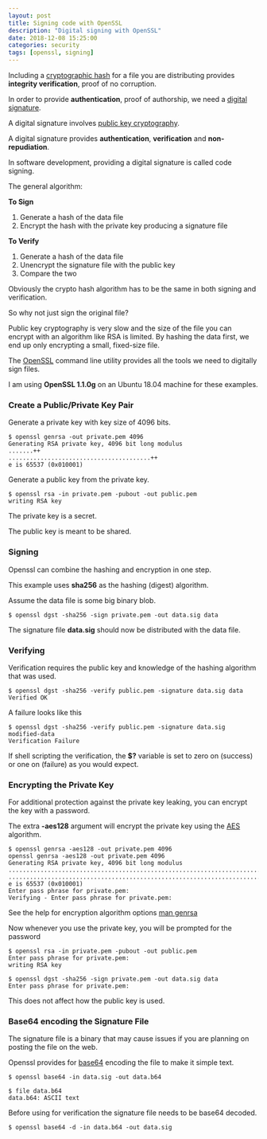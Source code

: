 ```yaml
---
layout: post
title: Signing code with OpenSSL
description: "Digital signing with OpenSSL"
date: 2018-12-08 15:25:00
categories: security
tags: [openssl, signing]
---
```


Including a [cryptographic hash][crypto-hash] for a file you are distributing provides **integrity verification**, proof of no corruption.

In order to provide **authentication**, proof of authorship, we need a [digital signature][digital-sig].

A digital signature involves [public key cryptography][pub-key-crypto].

A digital signature provides **authentication**, **verification** and **non-repudiation**.

In software development, providing a digital signature is called code signing.

The general algorithm:

**To Sign**

1. Generate a hash of the data file
2. Encrypt the hash with the private key producing a signature file

**To Verify**

1. Generate a hash of the data file
2. Unencrypt the signature file with the public key
3. Compare the two

Obviously the crypto hash algorithm has to be the same in both signing and verification.

So why not just sign the original file? 

Public key cryptography is very slow and the size of the file you can encrypt with an algorithm like RSA is limited. By hashing the data first, we end up only encrypting a small, fixed-size file.

The [OpenSSL][openssl] command line utility provides all the tools we need to digitally sign files.

I am using **OpenSSL 1.1.0g** on an Ubuntu 18.04 machine for these examples.

### Create a Public/Private Key Pair

Generate a private key with key size of 4096 bits.

    $ openssl genrsa -out private.pem 4096
    Generating RSA private key, 4096 bit long modulus
    .......++
    ........................................++
    e is 65537 (0x010001)

Generate a public key from the private key.

    $ openssl rsa -in private.pem -pubout -out public.pem
    writing RSA key

The private key is a secret.

The public key is meant to be shared.

### Signing

Openssl can combine the hashing and encryption in one step.

This example uses **sha256** as the hashing (digest) algorithm. 

Assume the data file is some big binary blob.

    $ openssl dgst -sha256 -sign private.pem -out data.sig data

The signature file **data.sig** should now be distributed with the data file.

### Verifying

Verification requires the public key and knowledge of the hashing algorithm that was used.

    $ openssl dgst -sha256 -verify public.pem -signature data.sig data
    Verified OK

A failure looks like this

    $ openssl dgst -sha256 -verify public.pem -signature data.sig modified-data
    Verification Failure


If shell scripting the verification, the **$?** variable is set to zero on (success) or one on (failure) as you would expect.

### Encrypting the Private Key

For additional protection against the private key leaking, you can encrypt the key with a password.

The extra **-aes128** argument will encrypt the private key using the [AES][aes] algorithm.

    $ openssl genrsa -aes128 -out private.pem 4096
    openssl genrsa -aes128 -out private.pem 4096
    Generating RSA private key, 4096 bit long modulus
    .....................................................................................................................................................++
    ..........................................................................................................................++
    e is 65537 (0x010001)
    Enter pass phrase for private.pem:
    Verifying - Enter pass phrase for private.pem:

See the help for encryption algorithm options [man genrsa][genrsa]
 
Now whenever you use the private key, you will be prompted for the password

    $ openssl rsa -in private.pem -pubout -out public.pem
    Enter pass phrase for private.pem:
    writing RSA key

    $ openssl dgst -sha256 -sign private.pem -out data.sig data
    Enter pass phrase for private.pem:

This does not affect how the public key is used.

### Base64 encoding the Signature File

The signature file is a binary that may cause issues if you are planning on posting the file on the web. 

Openssl provides for [base64][base64] encoding the file to make it simple text.

    $ openssl base64 -in data.sig -out data.b64

    $ file data.b64
    data.b64: ASCII text

Before using for verification the signature file needs to be base64 decoded.

    $ openssl base64 -d -in data.b64 -out data.sig


[crypto-hash]: https://en.wikipedia.org/wiki/Cryptographic_hash_function
[digital-sig]: https://en.wikipedia.org/wiki/Digital_signature
[pub-key-crypto]: https://en.wikipedia.org/wiki/Public-key_cryptography
[openssl]: https://www.openssl.org/
[genrsa]: https://www.openssl.org/docs/manmaster/man1/genrsa.html
[aes]: https://en.wikipedia.org/wiki/Advanced_Encryption_Standard
[base64]: https://en.wikipedia.org/wiki/Base64